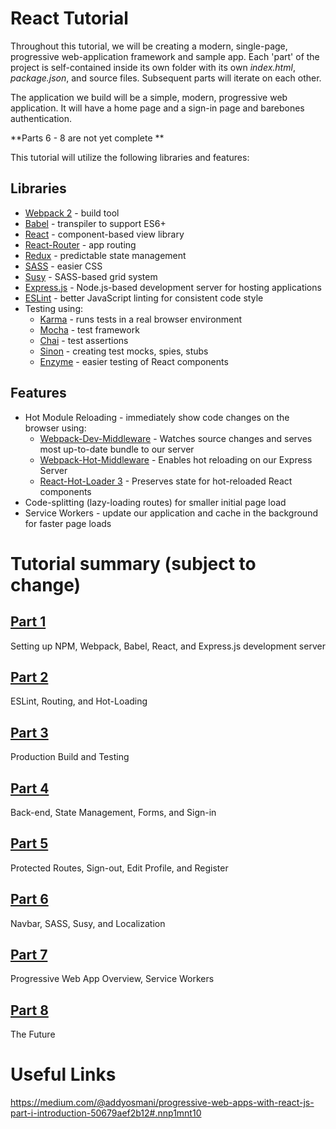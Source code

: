 # React Tutorial
Throughout this tutorial, we will be creating a modern, single-page, progressive web-application framework and sample app. Each 'part' of the project is self-contained inside its own folder with its own *index.html*, *package.json*, and source files. Subsequent parts will iterate on each other.

The application we build will be a simple, modern, progressive web application. It will have a home page and a sign-in page and barebones authentication.

**Parts 6 - 8 are not yet complete **

This tutorial will utilize the following libraries and features:

## Libraries
* [Webpack 2](https://webpack.js.org/) - build tool
* [Babel](https://babeljs.io/) - transpiler to support ES6+
* [React](https://facebook.github.io/react/) - component-based view library
* [React-Router](https://github.com/ReactTraining/react-router) - app routing
* [Redux](http://redux.js.org/) - predictable state management
* [SASS](http://sass-lang.com/) - easier CSS
* [Susy](http://susy.oddbird.net/) - SASS-based grid system
* [Express.js](http://expressjs.com/) - Node.js-based development server for hosting applications
* [ESLint](http://eslint.org/) - better JavaScript linting for consistent code style
* Testing using:
    * [Karma](https://karma-runner.github.io/1.0/index.html) - runs tests in a real browser environment
    * [Mocha](https://mochajs.org/) - test framework
    * [Chai](http://chaijs.com/) - test assertions
    * [Sinon](http://sinonjs.org/) - creating test mocks, spies, stubs
    * [Enzyme](https://github.com/airbnb/enzyme) - easier testing of React components

## Features
* Hot Module Reloading - immediately show code changes on the browser using:
    * [Webpack-Dev-Middleware](https://github.com/webpack/webpack-dev-middleware) - Watches source changes and serves most up-to-date bundle to our server
    * [Webpack-Hot-Middleware](https://github.com/glenjamin/webpack-hot-middleware) - Enables hot reloading on our Express Server
    * [React-Hot-Loader 3](https://github.com/gaearon/react-hot-loader/tree/next) - Preserves state for hot-reloaded React components
* Code-splitting (lazy-loading routes) for smaller initial page load
* Service Workers - update our application and cache in the background for faster page loads

# Tutorial summary (subject to change)
## [Part 1](https://github.com/fqassem/reactTutorial/tree/master/part1)
Setting up NPM, Webpack, Babel, React, and Express.js development server

## [Part 2](https://github.com/fqassem/reactTutorial/tree/master/part2)
ESLint, Routing, and Hot-Loading

## [Part 3](https://github.com/fqassem/reactTutorial/tree/master/part3)
Production Build and Testing

## [Part 4](https://github.com/fqassem/reactTutorial/tree/master/part4)
Back-end, State Management, Forms, and Sign-in

## [Part 5](https://github.com/fqassem/reactTutorial/tree/master/part5)
Protected Routes, Sign-out, Edit Profile, and Register

## [Part 6](https://github.com/fqassem/reactTutorial/tree/master/part6)
Navbar, SASS, Susy, and Localization

## [Part 7](https://github.com/fqassem/reactTutorial/tree/master/part7)
Progressive Web App Overview, Service Workers

## [Part 8](https://github.com/fqassem/reactTutorial/tree/master/part8)
The Future

# Useful Links
https://medium.com/@addyosmani/progressive-web-apps-with-react-js-part-i-introduction-50679aef2b12#.nnp1mnt10
